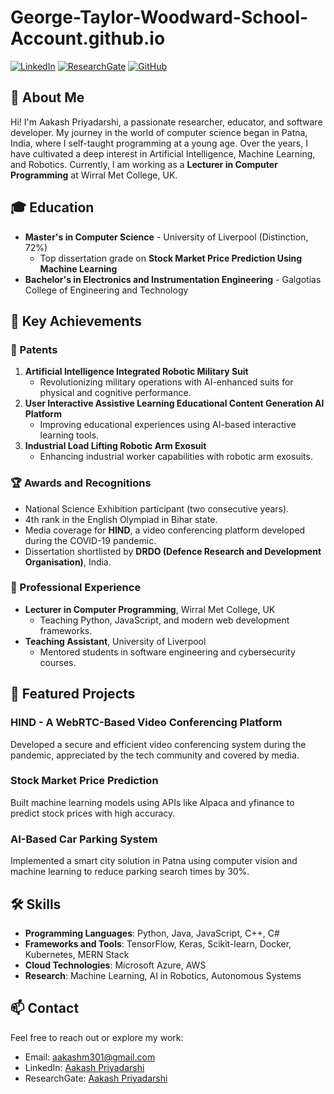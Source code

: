 # George-Taylor-Woodward-School-Account.github.io

[![LinkedIn](https://img.shields.io/badge/LinkedIn-Profile-blue?style=flat&logo=linkedin)](https://www.linkedin.com/in/aakashpriyadarshi/)
[![ResearchGate](https://img.shields.io/badge/ResearchGate-Profile-green?style=flat&logo=researchgate)](https://www.researchgate.net/profile/Aakash-Priyadarshi)
[![GitHub](https://img.shields.io/github/followers/aakashpriyadarshi?style=social)](https://github.com/aakashpriyadarshi)
 
## 🚀 About Me
 
Hi! I'm Aakash Priyadarshi, a passionate researcher, educator, and software developer. My journey in the world of computer science began in Patna, India, where I self-taught programming at a young age. Over the years, I have cultivated a deep interest in Artificial Intelligence, Machine Learning, and Robotics. Currently, I am working as a **Lecturer in Computer Programming** at Wirral Met College, UK.
 
## 🎓 Education
 
- **Master's in Computer Science** - University of Liverpool (Distinction, 72%)
  - Top dissertation grade on **Stock Market Price Prediction Using Machine Learning**
- **Bachelor's in Electronics and Instrumentation Engineering** - Galgotias College of Engineering and Technology
 
## 🌟 Key Achievements
 
### 📜 Patents
1. **Artificial Intelligence Integrated Robotic Military Suit**  
   - Revolutionizing military operations with AI-enhanced suits for physical and cognitive performance.
2. **User Interactive Assistive Learning Educational Content Generation AI Platform**  
   - Improving educational experiences using AI-based interactive learning tools.
3. **Industrial Load Lifting Robotic Arm Exosuit**  
   - Enhancing industrial worker capabilities with robotic arm exosuits.
 
### 🏆 Awards and Recognitions
- National Science Exhibition participant (two consecutive years).
- 4th rank in the English Olympiad in Bihar state.
- Media coverage for **HIND**, a video conferencing platform developed during the COVID-19 pandemic.
- Dissertation shortlisted by **DRDO (Defence Research and Development Organisation)**, India.
 
### 💼 Professional Experience
- **Lecturer in Computer Programming**, Wirral Met College, UK
  - Teaching Python, JavaScript, and modern web development frameworks.
- **Teaching Assistant**, University of Liverpool
  - Mentored students in software engineering and cybersecurity courses.
 
## 📂 Featured Projects
### HIND - A WebRTC-Based Video Conferencing Platform
Developed a secure and efficient video conferencing system during the pandemic, appreciated by the tech community and covered by media.
 
### Stock Market Price Prediction
Built machine learning models using APIs like Alpaca and yfinance to predict stock prices with high accuracy.
 
### AI-Based Car Parking System
Implemented a smart city solution in Patna using computer vision and machine learning to reduce parking search times by 30%.
 
## 🛠️ Skills
- **Programming Languages**: Python, Java, JavaScript, C++, C#
- **Frameworks and Tools**: TensorFlow, Keras, Scikit-learn, Docker, Kubernetes, MERN Stack
- **Cloud Technologies**: Microsoft Azure, AWS
- **Research**: Machine Learning, AI in Robotics, Autonomous Systems
 
## 📫 Contact
Feel free to reach out or explore my work:
- Email: [aakashm301@gmail.com](mailto:aakashm301@gmail.com)
- LinkedIn: [Aakash Priyadarshi](https://www.linkedin.com/in/aakashpriyadarshi/)
- ResearchGate: [Aakash Priyadarshi](https://www.researchgate.net/profile/Aakash-Priyadarshi)
